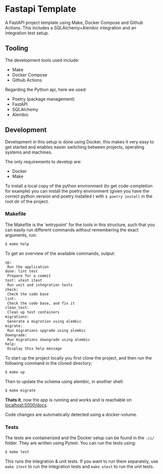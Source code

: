 # Fastapi Template

A FastAPI project template using Make, Docker Compose and Github Actions.
This includes a SQLAlchemy+Alembic integration and an integration test setup.

## Tooling

The development tools used include:
- Make
- Docker Compose
- Github Actions

Regarding the Python api, here we used:
- Poetry (package management)
- FastAPI
- SQLAlchemy
- Alembic


##  Development
Development in this setup is done using Docker, this makes it very easy to get started and enables easier switching between projects, operating systems and machines.

The only requirements to develop are:
- Docker
- Make

To install a local copy of the python environment (to get code-completion for example) you can install the poetry environment (given you have the correct python version and poetry installed
) with `$ poetry install` in the root dir of the project.

### Makefile
The Makefile is the 'entrypoint' for the tools in this structure, such that you can easily run different commands without remembering the exact arguments, run:
```sh
$ make help
```
To get an overview of the available commands, output:
```txt
up: 
 Run the application
done: lint test 
 Prepare for a commit
test: utest itest  
 Run unit and integration tests
check: 
 Check the code base
lint: 
 Check the code base, and fix it
clean_test:  
 Clean up test containers
migrations: 
 Generate a migration using alembic
migrate: 
 Run migrations upgrade using alembic
downgrade: 
 Run migrations downgrade using alembic
help: 
 Display this help message
```

To start up the project locally you first clone the project, and then run the following command in the cloned directory:
```sh
$ make up
```
Then to update the schema using alembic, in another shell:
```sh
$ make migrate
```
**Thats it**, now the app is running and works and is reachable on [localhost:5000/docs](localhost:5000/docs). 

Code changes are automatically detected using a docker-volume.

### Tests

The tests are containerized and the Docker setup can be found in the `.ci/` folder.
They are written using Pytest.
You can run the tests using:
```sh
$ make test
```
This runs the integration & unit tests. If you want to run them separately, use `make itest` to run the integration tests and `make utest` to run the unit tests.
